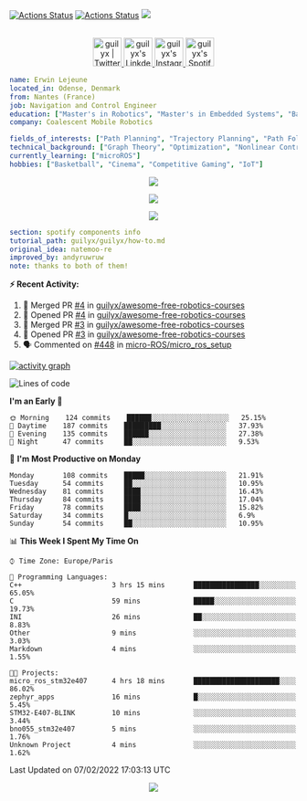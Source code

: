 [![Actions Status](https://github.com/guilyx/guilyx/workflows/wakatime-stats/badge.svg)](https://github.com/guilyx/guilyx/actions)
[![Actions Status](https://github.com/guilyx/guilyx/workflows/update-gh-activity/badge.svg)](https://github.com/guilyx/guilyx/actions)
![](https://visitor-badge.glitch.me/badge?page_id=guilyx.guilyx)

<p align="center">
<br/>
<a href="https://twitter.com/spida_rwin">
  <img alt="guilyx | Twitter" width="50px" src="https://user-images.githubusercontent.com/43545812/144034996-602b144a-16e1-41cc-99e7-c6040b20dcaf.png"/>
</a>
<a href="https://www.linkedin.com/in/erwinlejeune-lkn">
  <img alt="guilyx's LinkdeIN" width="50px" src="https://user-images.githubusercontent.com/43545812/144035037-0f415fc7-9f96-4517-a370-ccc6e78a714b.png" />
</a>
<a href="https://www.instagram.com/spid_erwin">
  <img alt="guilyx's Instagram" width="50px" src="https://user-images.githubusercontent.com/43545812/144035088-0dfb165f-8fe0-4d13-896c-876c29d2b128.png" />
</a>
<a href="https://open.spotify.com/user/11147618695?si=zZFn6uAGRLyoU02lsG50GA">
  <img alt="guilyx's Spotify" width="50px" src="https://user-images.githubusercontent.com/43545812/144035120-1ad5169b-91c7-4078-bef9-6a82c733f373.png" />
</a>
</p>

```yaml
name: Erwin Lejeune
located_in: Odense, Denmark
from: Nantes (France)
job: Navigation and Control Engineer
education: ["Master's in Robotics", "Master's in Embedded Systems", "Bachelor's in Electronics"]
company: Coalescent Mobile Robotics

fields_of_interests: ["Path Planning", "Trajectory Planning", "Path Following", "Behaviour Planning", "Localization", "Sensor Fusion", "Embedded Systems"]
technical_background: ["Graph Theory", "Optimization", "Nonlinear Control", "Real-Time Systems", "Automated Planning"]
currently_learning: ["microROS"]
hobbies: ["Basketball", "Cinema", "Competitive Gaming", "IoT"]
```

<p align="center">
  <img alig src="https://github-profile-trophy.vercel.app/?username=guilyx&column=6&rank=SSS,SS,S,AAA,AA,A,B,C" />
</p>

<p align="center">
  <a href="https://spotify-github-profile.vercel.app/api/view?uid=11147618695&redirect=true">
    <img src="https://spotify-github-profile.vercel.app/api/view?uid=11147618695&cover_image=true&theme=default&bar_color=e3e3e3&bar_color_cover=true">
  </a>
</p>

<p align="center">
  <img src="https://guilyx.vercel.app/api/top-played">
</p>
 
```yaml
section: spotify components info
tutorial_path: guilyx/guilyx/how-to.md
original_idea: natemoo-re
improved_by: andyruwruw
note: thanks to both of them!
```


**:zap: Recent Activity:**

<!--START_SECTION:activity-->
1. 🎉 Merged PR [#4](https://github.com/guilyx/awesome-free-robotics-courses/pull/4) in [guilyx/awesome-free-robotics-courses](https://github.com/guilyx/awesome-free-robotics-courses)
2. 💪 Opened PR [#4](https://github.com/guilyx/awesome-free-robotics-courses/pull/4) in [guilyx/awesome-free-robotics-courses](https://github.com/guilyx/awesome-free-robotics-courses)
3. 🎉 Merged PR [#3](https://github.com/guilyx/awesome-free-robotics-courses/pull/3) in [guilyx/awesome-free-robotics-courses](https://github.com/guilyx/awesome-free-robotics-courses)
4. 💪 Opened PR [#3](https://github.com/guilyx/awesome-free-robotics-courses/pull/3) in [guilyx/awesome-free-robotics-courses](https://github.com/guilyx/awesome-free-robotics-courses)
5. 🗣 Commented on [#448](https://github.com/micro-ROS/micro_ros_setup/issues/448) in [micro-ROS/micro_ros_setup](https://github.com/micro-ROS/micro_ros_setup)
<!--END_SECTION:activity-->

[![activity graph](https://activity-graph.herokuapp.com/graph?username=guilyx&custom_title=Erwin's%20activity%20graph&theme=github-light&hide_border=true)](https://github.com/ashutosh00710/github-readme-activity-graph)

<!--START_SECTION:waka-->
![Lines of code](https://img.shields.io/badge/From%20Hello%20World%20I%27ve%20Written-295%20Thousand%20lines%20of%20code-blue)

**I'm an Early 🐤** 

```text
🌞 Morning    124 commits    ██████░░░░░░░░░░░░░░░░░░░   25.15% 
🌆 Daytime    187 commits    █████████░░░░░░░░░░░░░░░░   37.93% 
🌃 Evening    135 commits    ██████░░░░░░░░░░░░░░░░░░░   27.38% 
🌙 Night      47 commits     ██░░░░░░░░░░░░░░░░░░░░░░░   9.53%

```
📅 **I'm Most Productive on Monday** 

```text
Monday       108 commits    █████░░░░░░░░░░░░░░░░░░░░   21.91% 
Tuesday      54 commits     ██░░░░░░░░░░░░░░░░░░░░░░░   10.95% 
Wednesday    81 commits     ████░░░░░░░░░░░░░░░░░░░░░   16.43% 
Thursday     84 commits     ████░░░░░░░░░░░░░░░░░░░░░   17.04% 
Friday       78 commits     ████░░░░░░░░░░░░░░░░░░░░░   15.82% 
Saturday     34 commits     █░░░░░░░░░░░░░░░░░░░░░░░░   6.9% 
Sunday       54 commits     ██░░░░░░░░░░░░░░░░░░░░░░░   10.95%

```


📊 **This Week I Spent My Time On** 

```text
⌚︎ Time Zone: Europe/Paris

💬 Programming Languages: 
C++                      3 hrs 15 mins       ████████████████░░░░░░░░░   65.05% 
C                        59 mins             █████░░░░░░░░░░░░░░░░░░░░   19.73% 
INI                      26 mins             ██░░░░░░░░░░░░░░░░░░░░░░░   8.83% 
Other                    9 mins              ░░░░░░░░░░░░░░░░░░░░░░░░░   3.03% 
Markdown                 4 mins              ░░░░░░░░░░░░░░░░░░░░░░░░░   1.55%

🐱‍💻 Projects: 
micro_ros_stm32e407      4 hrs 18 mins       █████████████████████░░░░   86.02% 
zephyr_apps              16 mins             █░░░░░░░░░░░░░░░░░░░░░░░░   5.45% 
STM32-E407-BLINK         10 mins             ░░░░░░░░░░░░░░░░░░░░░░░░░   3.44% 
bno055_stm32e407         5 mins              ░░░░░░░░░░░░░░░░░░░░░░░░░   1.76% 
Unknown Project          4 mins              ░░░░░░░░░░░░░░░░░░░░░░░░░   1.62%

```


 Last Updated on 07/02/2022 17:03:13 UTC
<!--END_SECTION:waka-->

<p align="center">
  <img src="https://capsule-render.vercel.app/api?type=waving&color=gradient&height=60&section=footer"/>
</p>
